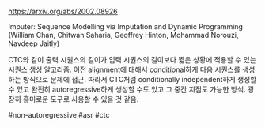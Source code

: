 https://arxiv.org/abs/2002.08926

Imputer: Sequence Modelling via Imputation and Dynamic Programming (William Chan, Chitwan Saharia, Geoffrey Hinton, Mohammad Norouzi, Navdeep Jaitly)

CTC와 같이 출력 시퀀스의 길이가 입력 시퀀스의 길이보다 짧은 상황에 적용할 수 있는 시퀀스 생성 알고리즘. 이전 alignment에 대해서 conditional하게 다음 시퀀스를 생성하는 방식으로 문제에 접근. 따라서 CTC처럼 conditionally independent하게 생성할 수 있고 완전히 autoregressive하게 생성할 수도 있고 그 중간 지점도 가능한 방식. 굉장히 흥미로운 도구로 사용할 수 있을 것 같음.

#non-autoregressive #asr #ctc